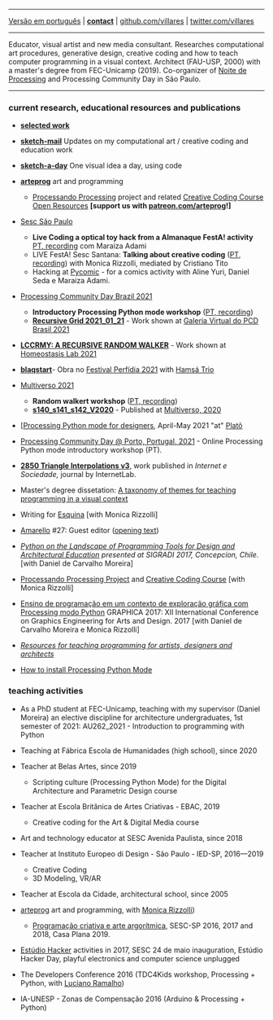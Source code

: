 ----

 [Versão em português](README.md)
 | [**contact**](http://contato.lugaralgum.com)
 | [github.com/villares](http://github.com/villares)
 | [twitter.com/villares](http://twitter.com/villares)

----

Educator, visual artist and new media consultant. Researches computational art procedures, generative design, creative coding and how to teach computer programming in a visual context. Architect (FAU-USP, 2000) with a master's degree from FEC-Unicamp (2019). Co-organizer of [Noite de Processing](https://garoa.net.br/wiki/Noite_de_Processing) and Processing Community Day in São Paulo.

----

### current research, educational resources and publications

- [**selected work**](selected-work/index-EN.md)

- [**sketch-mail**](https://abav.lugaralgum.com/sketch-mail) Updates on my computational art / creative coding and education work

- [**sketch-a-day**](https://abav.lugaralgum.com/sketch-a-day) One visual idea a day, using code

- [**arteprog**](http://arteprog.space) art and programming
  - [Processando Processing](http://arteprog.space/Processando-Processing) project and related [Creative Coding Course Open Resources](http://arteprog.space/programacao-criativa) **[support us with [patreon.com/arteprog](https://patreon.com/arteprog)!]**


- [Sesc São Paulo](https://sescsp.org.br)
     -  **Live Coding a optical toy hack from a Almanaque FestA! activity** [PT, recording](https://www.youtube.com/watch?v=olSL2MdzKNk) com Maraiza Adami
     -  LIVE FestA! Sesc Santana: **Talking about creative coding** ([PT, recording](https://www.youtube.com/watch?v=tUqXdc9SJCs)) with Monica Rizzolli, mediated by Cristiano Tito
     -  Hacking at [Pycomic](http://github.com/webtiras) - for a comics activity with Aline Yuri, Daniel Seda e Maraiza Adami.

- [Processing Community Day Brazil 2021](https://pcd.encontrosdigitais.com.br)
    - **Introductory Processing Python mode workshop** ([PT, recording](https://youtu.be/Lhk3huuxs3g)) 
    - [**Recursive Grid 2021_01_21**](https://abav.lugaralgum.com/selected-work/recursive-grid/) - Work shown at [Galeria Virtual do PCD Brasil 2021](https://pcd.encontrosdigitais.com.br/galeria/) 
      
- [**LCCRMY: A RECURSIVE RANDOM WALKER**](https://abav.lugaralgum.com/selected-work/LCCRMY_v2021_04_30/) - Work shown at [Homeostasis Lab 2021](https://homeostasislab.org/)

- [**blaqstart**](https://www.lugaralgum.com/hamsatrio/blaqstar/)- Obra no [Festival Perfídia 2021](https://www.plataformaperfidia.com/perfidia-online-2021) with [Hamsá Trio](https://hamsatrio.lugaralgum.com)

- [Multiverso 2021](https://multiverso.cc)
     - **Random walkert workshop** ([PT, recording](https://www.youtube.com/watch?v=frwHqc5SBGc))
     - [**s140_s141_s142_V2020**](https://abav.lugaralgum.com/selected-work/s140_s141_s142_v2020) - Published at [Multiverso, 2020](https://multiverso-docs.s3-sa-east-1.amazonaws.com/multiverso-1a-edicao.pdf)

- [[Processing Python mode for designers](https://plato.studio/Programacao-para-designers), April-May 2021 "at" [Platô](https://plato.studio)

- [Processing Community Day @ Porto, Portugal, 2021](https://pcd.fba.up.pt/2021/) - Online Processing Python mode introductory workshop (PT).
 

- [**2850 Triangle Interpolations v3**](https://revista.internetlab.org.br/2850-interpolações-de-triângulos-v3/), work published in *Internet e Sociedade,* journal by InternetLab.
- Master's degree dissetation: [A taxonomy of themes for teaching programming in a visual context](https://abav.lugaralgum.com/mestrado/)

- Writing for [Esquina](http://www.esquina.net.br/author/alexandre-vilares/) [with Monica Rizzolli]

- [Amarello](http://www.amarello.com.br) #27: Guest editor ([opening text](https://github.com/villares/villares.github.io/blob/master/assets/editorial_Amarello%2327.pdf))

- *[Python on the Landscape of Programming Tools for Design and Architectural Education](https://villares.github.io/mestrado/VILLARES_MOREIRA_SIGRADI_2017) presented at SIGRADI 2017, Concepcíon, Chile.* [with Daniel de Carvalho Moreira]

- [Processando Processing Project](http://arteprog.space/processando-processing) and [Creative Coding Course](http://arteprog.space/programacao-criativa) [with Monica Rizzolli]

- [Ensino de programação em um contexto de exploração gráfica com Processing modo Python](https://villares.github.io/mestrado/VILLARES_MOREIRA_GOMES_GRAPHICA_2017) GRAPHICA 2017: XII International Conference on Graphics Engineering for Arts and Design. 2017 [with Daniel de Carvalho Moreira e Monica Rizzolli]

- *[Resources for teaching programming for artists, designers and architects](https://github.com/villares/Resources-for-teaching-programming)*

- [How to install Processing Python Mode](http://villares.github.io/como-instalar-o-processing-modo-python/index-EN) 

### teaching activities

- As a PhD student at FEC-Unicamp, teaching with my supervisor (Daniel Moreira) an elective discipline for architecture undergraduates, 1st semester of 2021: AU262_2021 - Introduction to programming with Python

- Teaching at Fábrica Escola de Humanidades (high school), since 2020

- Teacher at Belas Artes, since 2019
  - Scripting culture (Processing Python Mode) for the Digital Architecture and Parametric Design course

- Teacher at Escola Britânica de Artes Criativas - EBAC, 2019
  - Creative coding for the Art & Digital Media course

- Art and technology educator at SESC Avenida Paulista, since 2018

- Teacher at Instituto Europeo di Design - São Paulo - IED-SP, 2016—2019
  - Creative Coding 
  - 3D Modeling, VR/AR
  
- Teacher at Escola da Cidade, architectural school, since 2005
  
- [arteprog](http://arteprog.space) art and programming, with [Monica Rizzolli](https://github.com/monicarizzolli))
  - [Programação criativa e arte argorítmica](http://arteprog.space/programacao-criative), SESC-SP 2016, 2017 and 2018, Casa Plana 2019.

- [Estúdio Hacker](estudiohacker.io) activities in 2017, SESC 24 de maio inauguration, Estúdio Hacker Day, playful electronics and computer science unplugged
  
- The Developers Conference 2016 (TDC4Kids workshop, Processing + Python, with [Luciano Ramalho](https://github.com/ramalho))

- IA-UNESP - Zonas de Compensação 2016 (Arduino & Processing + Python)
